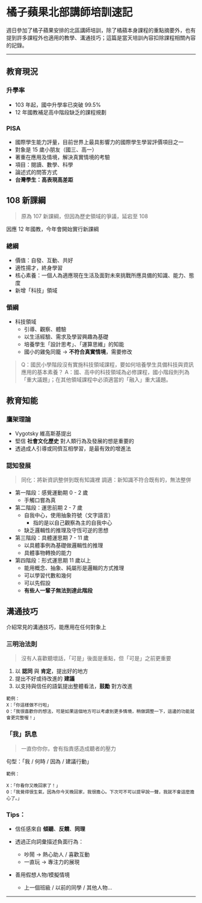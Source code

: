 # 橘子蘋果北部講師培訓速記

週日參加了橘子蘋果安排的北區講師培訓，除了橘蘋本身課程的重點摘要外，也有提到許多課程外也適用的教學、溝通技巧；這篇是當天培訓內容扣除課程相關內容的記錄。

-----

## 教育現況

### 升學率

- 103 年起，國中升學率已突破 99.5%
- 12 年國教補足高中階段缺乏的課程規劃
 
### PISA

- 國際學生能力評量，目前世界上最具影響力的國際學生學習評價項目之一
- 對象是 15 歲小朋友（國三、高一）
- 著重在應用及情境，解決真實情境的考驗
- 項目：閱讀、數學、科學
- 論述式的問答方式
- **台灣學生：高表現高差距**

## 108 新課綱
> 原為 107 新課綱，但因為歷史領域的爭議，延宕至 108

因應 12 年國教，今年會開始實行新課綱

### 總綱
- 價值：自發、互動、共好
- 適性揚才，終身學習
- 核心素養：一個人為適應現在生活及面對未來挑戰所應具備的知識、能力、態度
- 新增「科技」領域

### 領綱
- 科技領域
    - 引導、觀察、體驗
    - 以生活經驗、需求及學習興趣為基礎
    - 培養學生「設計思考」、「運算思維」的知能
    - 國小的雞兔同籠 → **不符合真實情境**，需要修改

> Q：國民小學階段沒有實施科技領域課程，要如何培養學生具備科技與資訊應用的基本素養？
> A：國、高中的科技領域為必修課程，國小階段則列為「重大議題」；在其他領域課程中必須適當的「融入」重大議題。

## 教育知能

### 鷹架理論

- Vygotsky 維高斯基提出
- 堅信 **社會文化歷史** 對人類行為及發展的想是重要的
- 透過成人引導或同儕互相學習，是最有效的增進法

### 認知發展

> 同化：將新資訊整併到既有知識裡
> 調適：新知識不符合既有的，無法整併

- 第一階段：感覺運動期 0 - 2 歲
  - 手觸口嘗為真
- 第二階段：運思前期 2 - 7 歲
  - 自我中心，使用抽象符號（文字語言）
    - 指的是以自己觀察為主的自我中心
  - 缺乏邏輯性的推理及守恆可逆的思想
- 第三階段：具體運思期 7 - 11 歲
  - 以具體事例為基礎做邏輯性的推理
  - 具體事物轉換的能力
- 第四階段：形式運思期 11 歲以上
  - 能用概念、抽象、純屬形是邏輯的方式推理
  - 可以學習代數和幾何
  - 可以先假設
  - **有些人一輩子無法到達此階段**


## 溝通技巧

介紹常見的溝通技巧，能應用在任何對象上

### 三明治法則
> 沒有人喜歡聽壞話，「可是」後面是重點，但「可是」之前更重要
1. 以 **認同** 與 **肯定**，提出好的地方
2. 提出不好或待改進的 **建議**
3. 以支持與信任的語氣提出整體看法，**鼓勵** 對方改進

```
範例：
X：「你這樣做不行啦」
O：「我很喜歡你的想法，可是如果這個地方可以考慮到更多情境，稍做調整一下，這邊的功能就會更完整喔！」
```

### 「我」訊息
> 一直你你你，會有指責感造成聽者的壓力

句型：「我 / 何時 / 因為 / 建議行動」

```
範例：

X：「你看你又晚回家了！」
O：「我覺得很生氣，因為你今天晚回家，我很擔心。下次可不可以提早說一聲，我就不會這麼擔心了。」
```

### Tips：
- 信任感來自 **傾聽**、**反饋**、**同理**

- 透過正向詞彙描述負面行為：
  - 吵鬧 -> 熱心助人 / 喜歡互動
  - 一直玩 -> 專注力的展現

- 善用假想人物/模擬情境
  - 上一個班級 / 以前的同學 / 其他人物...

-----
